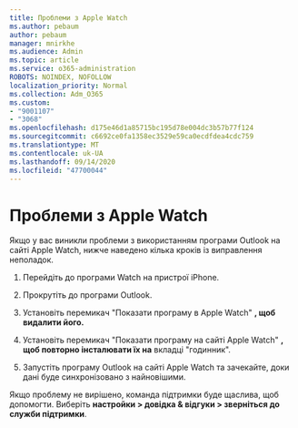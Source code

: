 ```yaml
---
title: Проблеми з Apple Watch
ms.author: pebaum
author: pebaum
manager: mnirkhe
ms.audience: Admin
ms.topic: article
ms.service: o365-administration
ROBOTS: NOINDEX, NOFOLLOW
localization_priority: Normal
ms.collection: Adm_O365
ms.custom:
- "9001107"
- "3068"
ms.openlocfilehash: d175e46d1a85715bc195d78e004dc3b57b77f124
ms.sourcegitcommit: c6692ce0fa1358ec3529e59ca0ecdfdea4cdc759
ms.translationtype: MT
ms.contentlocale: uk-UA
ms.lasthandoff: 09/14/2020
ms.locfileid: "47700044"
---
```

# <a name="trouble-with-the-apple-watch"></a>Проблеми з Apple Watch

Якщо у вас виникли проблеми з використанням програми Outlook на сайті Apple Watch, нижче наведено кілька кроків із виправлення неполадок. 

1. Перейдіть до програми Watch на пристрої iPhone.

2. Прокрутіть до програми Outlook.

3. Установіть перемикач "Показати програму в Apple Watch" **, щоб видалити його.**

4. Установіть перемикач "Показати програму на сайті Apple Watch" **, щоб повторно інсталювати їх на** вкладці "годинник".

5. Запустіть програму Outlook на сайті Apple Watch та зачекайте, доки дані буде синхронізовано з найновішими. 

Якщо проблему не вирішено, команда підтримки буде щаслива, щоб допомогти. Виберіть **настройки > довідка & відгуки > зверніться до служби підтримки**. 